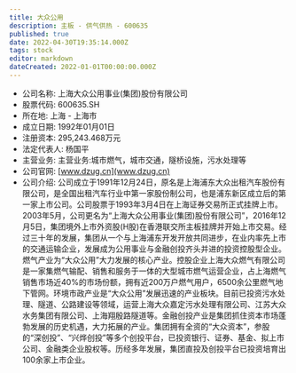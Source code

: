 ```yaml
---
title: 大众公用
description: 主板 - 供气供热 - 600635
published: true
date: 2022-04-30T19:35:14.000Z
tags: stock
editor: markdown
dateCreated: 2022-01-01T00:00:00.000Z
---
```


- 公司名称: 上海大众公用事业(集团)股份有限公司
- 股票代码: 600635.SH
- 所在地: 上海 - 上海市
- 成立日期: 1992年01月01日
- 注册资本: 295,243.468万元
- 法定代表人: 杨国平
- 主营业务: 主营业务:城市燃气，城市交通，隧桥设施，污水处理等
- 公司官网: [www.dzug.cn](www.dzug.cn)
- 公司介绍: 公司成立于1991年12月24日，原名是上海浦东大众出租汽车股份有限公司，是全国出租汽车行业中第一家股份制公司，也是浦东新区成立后的第一家上市公司。公司股票于1993年3月4日在上海证券交易所正式挂牌上市。2003年5月，公司更名为“上海大众公用事业(集团)股份有限公司”，2016年12月5日，集团境外上市外资股(H股)在香港联交所主板挂牌并开始上市交易。经过三十年的发展，集团从一个与上海浦东开发开放共同进步，在业内率先上市的交通运输企业，发展成为公用事业与金融创投齐头并进的投资控股型企业。燃气产业为“大众公用”大力发展的核心产业。控股企业上海大众燃气有限公司是一家集燃气输配、销售和服务于一体的大型城市燃气运营企业，占上海燃气销售市场近40%的市场份额，拥有近200万户燃气用户，6500余公里燃气地下管网。环境市政产业是“大众公用”发展迅速的产业板块。目前已投资污水处理、隧道、公路建设等领域，运营上海大众嘉定污水处理有限公司、江苏大众水务集团有限公司、上海翔殷路隧道等。金融创投产业是集团抓住资本市场蓬勃发展的历史机遇，大力拓展的产业。集团拥有全资的“大众资本”，参股的“深创投”、“兴烨创投”等多个创投平台，已投资银行、证券、基金、拟上市公司、金融类企业股权等。历经多年发展，集团直投及创投平台已投资培育出100余家上市企业。


